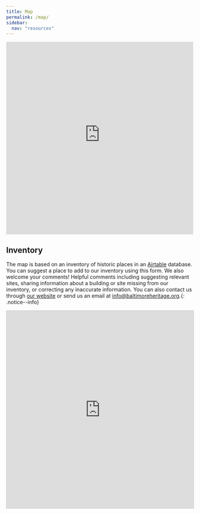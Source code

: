 ```yaml
---
title: Map
permalink: /map/
sidebar:
  nav: "resources"
---
```


<p class='full'>
<iframe width="100%" height="520" frameborder="0" src="https://baltimoreheritage.carto.com/builder/ecbad697-aa1d-4f0f-b4dd-b713c96ef86e/embed" allowfullscreen webkitallowfullscreen mozallowfullscreen oallowfullscreen msallowfullscreen></iframe>
</p>


## Inventory

The map is based on an inventory of historic places in an [Airtable](https://airtable.com/) database. You can suggest a place to add to our inventory using this form. We also welcome your comments! Helpful comments including suggesting relevant sites, sharing information about a building or site missing from our inventory, or correcting any inaccurate information. You can also contact us through [our website](http://baltimoreheritage.org/contact/) or send us an email at [info@baltimoreheritage.org](mailto:info@baltimoreheritage.org).{: .notice--info}

<p class="full"><iframe class="airtable-embed" src="https://airtable.com/embed/shrn9C30M3hImSCMX?backgroundColor=yellow&viewControls=on" frameborder="0" onmousewheel="" width="100%" height="533" style="background: transparent; border: 1px solid #ccc;"></iframe></p>
